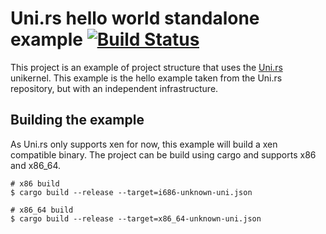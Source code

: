# Uni.rs hello world standalone example [![Build Status](https://travis-ci.org/uni-rs/hello-standalone.svg)](https://travis-ci.org/uni-rs/hello-standalone)

This project is an example of project structure that uses the
[Uni.rs](https://github.com/uni-rs/uni.rs) unikernel. This example is the hello
example taken from the Uni.rs repository, but with an independent
infrastructure.

## Building the example

As Uni.rs only supports xen for now, this example will build a xen compatible
binary. The project can be build using cargo and supports x86 and x86_64.

```
# x86 build
$ cargo build --release --target=i686-unknown-uni.json

# x86_64 build
$ cargo build --release --target=x86_64-unknown-uni.json
```
